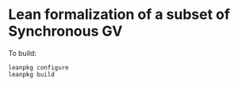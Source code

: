 # Lean formalization of a subset of Synchronous GV

To build:
```shell
leanpkg configure
leanpkg build
```
